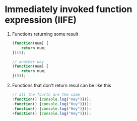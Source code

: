 # Immediately invoked function expression (IIFE)

1. Functions returning some result

    ```javascript
    (function(num) {
        return num;
    })(5);

    // another way
    (function(num) {
        return num;
    }(5));
    ```

2. Functions that don't return resul can be like this
    ```javascript
    // all the fourth are the same
    !function() {console.log("Hey")}();
    ~function() {console.log("Hey")}();
    -function() {console.log("Hey")}();
    +function() {console.log("Hey")}();
    ```
